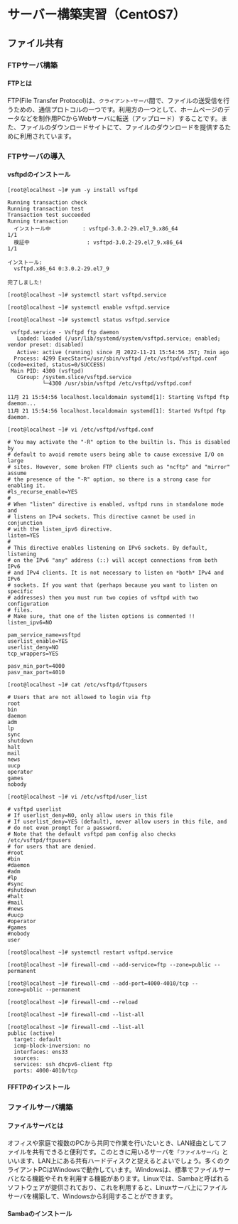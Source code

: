 # サーバー構築実習（CentOS7）

## ファイル共有

### FTPサーバ構築

#### FTPとは

FTP(File Transfer Protocol)は、`クライアント`-`サーバ`間で、ファイルの送受信を行うための、通信プロトコルの一つです。利用方の一つとして、ホームページのデータなどを制作用PCからWebサーバに転送（アップロード）することです。また、ファイルのダウンロードサイトにて、ファイルのダウンロードを提供するために利用されています。

### FTPサーバの導入

#### vsftpdのインストール

```shell
[root@localhost ~]# yum -y install vsftpd
```

```shell
Running transaction check
Running transaction test
Transaction test succeeded
Running transaction
  インストール中          : vsftpd-3.0.2-29.el7_9.x86_64                           1/1 
  検証中                  : vsftpd-3.0.2-29.el7_9.x86_64                           1/1 

インストール:
  vsftpd.x86_64 0:3.0.2-29.el7_9                                                       

完了しました!
```

```shell
[root@localhost ~]# systemctl start vsftpd.service
```

```shell
[root@localhost ~]# systemctl enable vsftpd.service
```

```shell
[root@localhost ~]# systemctl status vsftpd.service
```


```shell
 vsftpd.service - Vsftpd ftp daemon
   Loaded: loaded (/usr/lib/systemd/system/vsftpd.service; enabled; vendor preset: disabled)
   Active: active (running) since 月 2022-11-21 15:54:56 JST; 7min ago
  Process: 4299 ExecStart=/usr/sbin/vsftpd /etc/vsftpd/vsftpd.conf (code=exited, status=0/SUCCESS)
 Main PID: 4300 (vsftpd)
   CGroup: /system.slice/vsftpd.service
           └─4300 /usr/sbin/vsftpd /etc/vsftpd/vsftpd.conf

11月 21 15:54:56 localhost.localdomain systemd[1]: Starting Vsftpd ftp daemon...
11月 21 15:54:56 localhost.localdomain systemd[1]: Started Vsftpd ftp daemon.
```

```shell
[root@localhost ~]# vi /etc/vsftpd/vsftpd.conf
```


```shell
# You may activate the "-R" option to the builtin ls. This is disabled by
# default to avoid remote users being able to cause excessive I/O on large
# sites. However, some broken FTP clients such as "ncftp" and "mirror" assume
# the presence of the "-R" option, so there is a strong case for enabling it.
#ls_recurse_enable=YES
#
# When "listen" directive is enabled, vsftpd runs in standalone mode and
# listens on IPv4 sockets. This directive cannot be used in conjunction
# with the listen_ipv6 directive.
listen=YES
#
# This directive enables listening on IPv6 sockets. By default, listening
# on the IPv6 "any" address (::) will accept connections from both IPv6
# and IPv4 clients. It is not necessary to listen on *both* IPv4 and IPv6
# sockets. If you want that (perhaps because you want to listen on specific
# addresses) then you must run two copies of vsftpd with two configuration
# files.
# Make sure, that one of the listen options is commented !!
listen_ipv6=NO

pam_service_name=vsftpd
userlist_enable=YES
userlist_deny=NO
tcp_wrappers=YES

pasv_min_port=4000
pasv_max_port=4010
```


```shell
[root@localhost ~]# cat /etc/vsftpd/ftpusers
```

```shell
# Users that are not allowed to login via ftp
root
bin
daemon
adm
lp
sync
shutdown
halt
mail
news
uucp
operator
games
nobody
```

```shell
[root@localhost ~]# vi /etc/vsftpd/user_list
```


```shell
# vsftpd userlist
# If userlist_deny=NO, only allow users in this file
# If userlist_deny=YES (default), never allow users in this file, and
# do not even prompt for a password.
# Note that the default vsftpd pam config also checks /etc/vsftpd/ftpusers
# for users that are denied.
#root
#bin
#daemon
#adm
#lp
#sync
#shutdown
#halt
#mail
#news
#uucp
#operator
#games
#nobody
user
```

```shell
[root@localhost ~]# systemctl restart vsftpd.service
```


```shell
[root@localhost ~]# firewall-cmd --add-service=ftp --zone=public --permanent
```

```shell
[root@localhost ~]# firewall-cmd --add-port=4000-4010/tcp --zone=public --permanent
```

```shell
[root@localhost ~]# firewall-cmd --reload
```

```shell
[root@localhost ~]# firewall-cmd --list-all
```


```shell
[root@localhost ~]# firewall-cmd --list-all
public (active)
  target: default
  icmp-block-inversion: no
  interfaces: ens33
  sources: 
  services: ssh dhcpv6-client ftp
  ports: 4000-4010/tcp
```

#### FFFTPのインストール

### ファイルサーバ構築

#### ファイルサーバとは

オフィスや家庭で複数のPCから共同で作業を行いたいとき、LAN経由としてファイルを共有できると便利です。このときに用いるサーバを`「ファイルサーバ」`といいます、LAN上にある共有ハードディスクと捉えるとよいでしょう。多くのクライアントPCはWindowsで動作しています。Windowsは、標準でファイルサーバとなる機能やそれを利用する機能があります。Linuxでは、Sambaと呼ばれるソフトウェアが提供されており、これを利用すると、Linuxサーバ上にファイルサーバを構築して、Windowsから利用することができます。

#### Sambaのインストール

